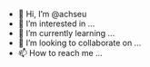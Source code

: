 - 👋 Hi, I’m @achseu
- 👀 I’m interested in ...
- 🌱 I’m currently learning ...
- 💞️ I’m looking to collaborate on ...
- 📫 How to reach me ...

<!---
achseu/achseu is a ✨ special ✨ repository because its `README.md` (this file) appears on your GitHub profile.
You can click the Preview link to take a look at your changes.
--->
